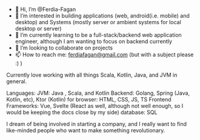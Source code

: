 - 👋 Hi, I’m @Ferdia-Fagan
- 👀 I’m interested in building applications (web, android(i.e. mobile) and desktop) and Systems (mostly server or ambient systems for local desktop or server)
- 🌱 I’m currently learning to be a full-stack/backend web application engineer,
 although I am wanting to focus on backend currently
- 💞️ I’m looking to collaborate on projects
- 📫 How to reach me: ferdiafagan@gmail.com (but with a subject please :) )

Currently love working with all things Scala, Kotlin, Java, and JVM in general.

Languages:
JVM: Java , Scala, and Kotlin
Backend: Golang, Spring (Java, Kotlin, etc), Ktor (Kotlin)
for browser: HTML, CSS, JS, TS
Frontend Frameworks: Vue, Svelte (React as well, although not well enough, so I would be keeping the docs close by my side)
database: SQL

I dream of being involved in starting a company,
and I really want to find like-minded people 
who want to make something
revolutionary.
